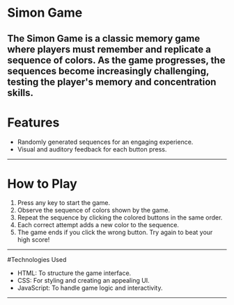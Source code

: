 # Simon Game 
The Simon Game is a classic memory game where players must remember and replicate a sequence of colors. As the game progresses, the sequences become increasingly challenging, testing the player's memory and concentration skills.
---
# Features 
- Randomly generated sequences for an engaging experience.
- Visual and auditory feedback for each button press.
---
# How to Play
1. Press any key to start the game.
2. Observe the sequence of colors shown by the game.
3. Repeat the sequence by clicking the colored buttons in the same order.
4. Each correct attempt adds a new color to the sequence.
5. The game ends if you click the wrong button. Try again to beat your high score!
---
#Technologies Used
- HTML: To structure the game interface.
- CSS: For styling and creating an appealing UI.
- JavaScript: To handle game logic and interactivity.
---
